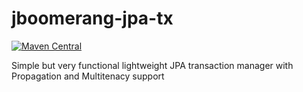 # jboomerang-jpa-tx
[![Maven Central](https://maven-badges.herokuapp.com/maven-central/io.github.kayr/jboomerang-jpa-tx/badge.svg?style=plastic)](https://maven-badges.herokuapp.com/maven-central/io.github.kayr/jboomerang-jpa-tx)

Simple but very functional lightweight JPA transaction manager with Propagation and Multitenacy support
